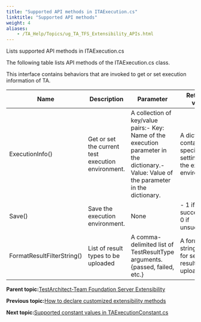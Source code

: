 ```yaml
--- 
title: "Supported API methods in ITAExecution.cs"
linktitle: "Supported API methods"
weight: 4
aliases: 
    - /TA_Help/Topics/ug_TA_TFS_Extensibility_APIs.html
---
```


Lists supported API methods in ITAExecution.cs

The following table lists API methods of the ITAExecution.cs class.

This interface contains behaviors that are invoked to get or set execution information of TA.

|Name|Description|Parameter|Returned value|
|----|-----------|---------|--------------|
|ExecutionInfo\(\)|Get or set the current test execution environment.|A collection of key/value pairs:-   Key: Name of the execution parameter in the dictionary.-   Value: Value of the parameter in the dictionary.|A dictionary containing all specified settings for the execution environment.|
|Save\(\)|Save the execution environment.|None|-   1 if successful;-   0 if unsuccessful.|
|FormatResultFilterString\(\)|List of result types to be uploaded|A comma-delimited list of TestResultType arguments. \{passed, failed, etc.\}|A formatted string used for selecting results to be uploaded.|

**Parent topic:**[TestArchitect-Team Foundation Server Extensibility](/TA_Help/Topics/ug_MTM_Extensibility.html)

**Previous topic:**[How to declare customized extensibility methods](/TA_Help/Topics/ug_TA_TFS_Extensibility_declaration.html)

**Next topic:**[Supported constant values in TAExecutionConstant.cs](/TA_Help/Topics/ug_TA_TFS_Extensibility_constants.html)

